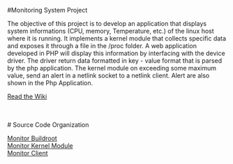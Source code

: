 #Monitoring System Project

<p>The objective of this project is to develop an application that displays system informations (CPU, memory, Temperature, etc.) of the linux host where it is running. It implements a kernel module that collects specific data and exposes it through a file in the /proc folder. A web application developed in PHP will display this information by interfacing with the device driver. The driver return data formatted in key - value format that is parsed by the php application. The kernel module on exceeding some maximum value, send an alert in a netlink socket to a netlink client. Alert are also shown in the Php Application.
 </p>
<p><a href="https://github.com/cu-ecen-aeld/final-project-marcoronk/blob/main/Project-Overview.md">Read the Wiki</a></p>
<br><br>
# Source Code Organization

[Monitor Buildroot](https://github.com/cu-ecen-aeld/final-project-marcoronk) <br>
[Monitor Kernel Module](https://github.com/marcoronk/rm_kernel) <br>
[Monitor Client](https://github.com/marcoronk/rm_client) <br>
